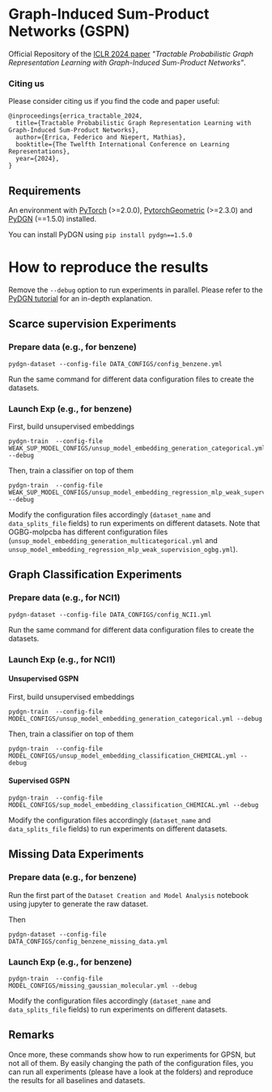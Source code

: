 # Graph-Induced Sum-Product Networks (GSPN)

Official Repository of the [ICLR 2024 paper](https://openreview.net/forum?id=h7nOCxFsPg) _"Tractable Probabilistic Graph Representation Learning with Graph-Induced Sum-Product Networks"_.

### Citing us

Please consider citing us if you find the code and paper useful:

    @inproceedings{errica_tractable_2024,
      title={Tractable Probabilistic Graph Representation Learning with Graph-Induced Sum-Product Networks},
      author={Errica, Federico and Niepert, Mathias},
      booktitle={The Twelfth International Conference on Learning Representations},
      year={2024},
    }

## Requirements

An environment with [PyTorch](https://pytorch.org/get-started/locally/) (>=2.0.0), [PytorchGeometric](https://pytorch-geometric.readthedocs.io/en/latest/install/installation.html) (>=2.3.0) and [PyDGN](https://github.com/diningphil/PyDGN/tree/main) (==1.5.0) installed.

You can install PyDGN using `pip install pydgn==1.5.0`

# How to reproduce the results

Remove the `--debug` option to run experiments in parallel. Please refer to the
[PyDGN tutorial](https://pydgn.readthedocs.io/en/latest/tutorial.html) for an in-depth explanation.

## Scarce supervision Experiments

### Prepare data (e.g., for benzene)

    pydgn-dataset --config-file DATA_CONFIGS/config_benzene.yml

Run the same command for different data configuration files to create the datasets.

### Launch Exp (e.g., for benzene)

First, build unsupervised embeddings

    pydgn-train  --config-file WEAK_SUP_MODEL_CONFIGS/unsup_model_embedding_generation_categorical.yml --debug

Then, train a classifier on top of them

    pydgn-train  --config-file WEAK_SUP_MODEL_CONFIGS/unsup_model_embedding_regression_mlp_weak_supervision.yml --debug

Modify the configuration files accordingly (`dataset_name` and `data_splits_file` fields) to run experiments on different datasets. Note that
OGBG-molpcba has different configuration files (`unsup_model_embedding_generation_multicategorical.yml` and `unsup_model_embedding_regression_mlp_weak_supervision_ogbg.yml`).

## Graph Classification Experiments

### Prepare data (e.g., for NCI1)

    pydgn-dataset --config-file DATA_CONFIGS/config_NCI1.yml


Run the same command for different data configuration files to create the datasets.

### Launch Exp (e.g., for NCI1)

#### Unsupervised GSPN

First, build unsupervised embeddings

    pydgn-train  --config-file MODEL_CONFIGS/unsup_model_embedding_generation_categorical.yml --debug


Then, train a classifier on top of them

    pydgn-train  --config-file MODEL_CONFIGS/unsup_model_embedding_classification_CHEMICAL.yml --debug

#### Supervised GSPN

    pydgn-train  --config-file MODEL_CONFIGS/sup_model_embedding_classification_CHEMICAL.yml --debug


Modify the configuration files accordingly (`dataset_name` and `data_splits_file` fields) to run experiments on different datasets.

## Missing Data Experiments

### Prepare data (e.g., for benzene)

Run the first part of the `Dataset Creation and Model Analysis` notebook using jupyter to generate the raw dataset.

Then

    pydgn-dataset --config-file DATA_CONFIGS/config_benzene_missing_data.yml

### Launch Exp (e.g., for benzene)

    pydgn-train  --config-file MODEL_CONFIGS/missing_gaussian_molecular.yml --debug

Modify the configuration files accordingly (`dataset_name` and `data_splits_file` fields) to run experiments on different datasets.

## Remarks

Once more, these commands show how to run experiments for GPSN, but not all of them. By easily changing the path of the configuration files, you can run all experiments (please have a look at the folders)
and reproduce the results for all baselines and datasets.
